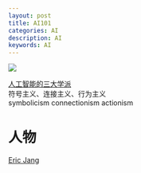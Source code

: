 ```yaml
---
layout: post
title: AI101
categories: AI
description: AI
keywords: AI
---
```


![](https://pbs.twimg.com/media/FuC1iqxakAEYLg-?format=jpg&name=small)

[人工智能的三大学派](https://www.cnblogs.com/ghj1976/p/ren-gong-zhi-neng-de-san-da-xue-pai.html)  
符号主义、连接主义、行为主义  
symbolicism connectionism actionism

# 人物

[Eric Jang](https://evjang.com/)
